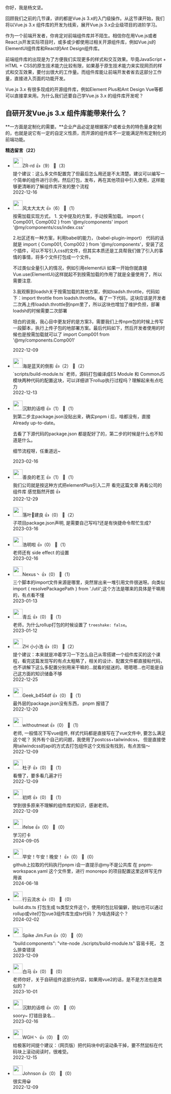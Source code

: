 你好，我是杨文坚。

回顾我们之前的几节课，讲的都是Vue.js 3.x的入门级操作。从这节课开始，我们将以Vue.js 3.x 组件库的开发为线索，展开Vue.js 3.x企业级项目的进阶学习。

作为一个前端开发者，你肯定对前端组件库并不陌生。相信你在用Vue.js或者React.js开发实际项目时，或多或少都使用过相关开源组件库，例如Vue.js的ElementUI组件库和React的Ant Design组件库。

前端组件库的出现是为了方便我们实现更多的样式和交互效果。毕竟JavaScript + HTML + CSS的原生技术能力比较有限，如果基于原生技术能力来实现网页的样式和交互效果，要付出很大的工作量。而组件库能让前端开发者省去这部分工作量，直接进入页面的功能开发。

Vue.js 3.x 有很多现成的开源组件库，例如Element Plus和Ant Design Vue等都可以直接拿来用。为什么我们还要自己学Vue.js 3.x 的组件库开发呢？

## 自研开发Vue.js 3.x 组件库能带来什么？

**一方面是定制化的需要。**企业产品必定是根据客户或者业务的特色量身定制的，也就是说它有一定的自定义性质，而开源的组件库不一定能满足所有定制化的前端功能。
<div><strong>精选留言（22）</strong></div><ul>
<li><img src="https://static001.geekbang.org/account/avatar/00/1f/ae/27/74828c37.jpg" width="30px"><span>ZR-rd</span> 👍（9） 💬（3）<div>提个建议：这么多文件配置完了但最后怎么用还是不太清楚。建议可以编写一个简单的组件进行示例，然后打包，发布，再在其他项目中引入使用，这样能够更清晰的了解组件库开发的整个流程</div>2022-12-16</li><br/><li><img src="https://thirdwx.qlogo.cn/mmopen/vi_32/dCfVz7wIUT4fM7zQO3gIwXo3BGodP5FJuCdMxobZ5dXpzBeTXiaB3icoFqj22EbIGCu1xxd1FLo9xic0a2pGnunibg/132" width="30px"><span>风太大太大</span> 👍（6） 💬（1）<div>按需加载实现方式，
1. 文中提及的方案，手动按需加载。
import { Comp001, Comp002 } from &#39;@my&#47;components&#39;
import &#39;@my&#47;components&#47;css&#47;index.css&#39;

2.社区还有一种方案，利用babel的能力，（babel-plugin-import）
代码的话就是 import { Comp001, Comp002 } from &#39;@my&#47;components&#39;，安装了这个插件，可以不写引入css的文件，但其实本质还是工具帮我们做了引入的事情的事情，将多个文件打包成一个文件。

不过类似全量引入的情况，例如引用elementUi 如果一开始你就直接Vue.use(ElementUi)这样就起不到按需加载的作用了就是全量使用了，所以需要注意.

3.我观察到loadsh关于按需加载的其他方案，例如loadsh.throttle，代码如下：import throttle from loadsh.throttle。看了一下代码，这块应该是开发者二次再上传loadsh.throttle到npm里了，所以这块也增加了维护负担，部署loadsh的时候需要二次部署

坦白的说我，我心目中更友好的是方案3，需要我们上传npm包的时候上传写一段脚本，执行上传子包的地部署方案。最后代码如下，然后开发者使用的时候也是按需加载就可以了
 import Comp001  from &#39;@my&#47;components.Comp001&#39;




</div>2022-12-09</li><br/><li><img src="https://static001.geekbang.org/account/avatar/00/23/1b/6f/ee41e363.jpg" width="30px"><span>海是蓝天的倒影</span> 👍（2） 💬（2）<div>`scripts&#47;build-module.ts`
老师，源码打包编译成ES Module 和 CommonJS 模块两种代码的配置这块，可以详细讲下rollup执行过程吗？理解起来有点吃力</div>2022-12-13</li><br/><li><img src="https://static001.geekbang.org/account/avatar/00/12/c9/96/4577c1ef.jpg" width="30px"><span>沉默的话唠</span> 👍（1） 💬（1）<div>到第二步主package.json没贴出来，确实pnpm i 后，啥都没有，直接 Already up-to-date。 

去看了下源代码的package.json 都是配好了的，第二步的时候是什么也不知道是什么。

细节流程呀，任重道远~ </div>2023-02-16</li><br/><li><img src="https://static001.geekbang.org/account/avatar/00/2d/20/9d/791d0f5e.jpg" width="30px"><span>善良的老王</span> 👍（1） 💬（1）<div>我们公司就是按这种方式把elementPlus引入二开 看完这篇文章 再看公司的组件库 感觉豁然开朗 👍</div>2022-12-29</li><br/><li><img src="https://static001.geekbang.org/account/avatar/00/12/e5/56/3bee284c.jpg" width="30px"><span>落叶🍂建良</span> 👍（0） 💬（2）<div>子项目package.json声明, 是需要自己写吗?还是有快捷命令帮忙生成?</div>2023-03-16</li><br/><li><img src="https://static001.geekbang.org/account/avatar/00/15/04/8e/e75ecc5e.jpg" width="30px"><span>浩明啦</span> 👍（0） 💬（1）<div>老师还有 side effect 的设置</div>2023-02-16</li><br/><li><img src="https://static001.geekbang.org/account/avatar/00/31/3e/1f/661ac363.jpg" width="30px"><span>Nexus丶</span> 👍（0） 💬（1）<div>三个脚本的import文件来源是哪里，突然冒出来一堆引用文件很迷呀。向类似import { resolvePackagePath } from &#39;.&#47;util&#39;;这个方法是哪来的具体是干嘛用的，有点看不懂</div>2023-01-13</li><br/><li><img src="https://static001.geekbang.org/account/avatar/00/31/05/32/791d0f5e.jpg" width="30px"><span>青丘</span> 👍（0） 💬（1）<div>老师，为什么rollup打包的时候设置了 `treeshake: false`。</div>2023-01-12</li><br/><li><img src="https://static001.geekbang.org/account/avatar/00/1b/5b/34/113c117e.jpg" width="30px"><span>ZH 小小浩</span> 👍（0） 💬（2）<div>提个建议：本来就是冲着学习一下怎么自己从零搭建一个组件库买的这个课程，看完这篇发现写的有点太粗略了，相关的设计、配置文件都直接粘代码，也不讲解下这么多配置分别用来干嘛的...就看的挺迷的。嗯嗯嗯...也可能是自己这方面的知识储备不够</div>2022-12-25</li><br/><li><img src="http://thirdwx.qlogo.cn/mmopen/vi_32/nJHZrATXphhzfqH1OydoOTOZTlj5Qe9fNqauQmsaPrATb5qsibM99lINaTSqicL8qm5vxlibA7jVf7qHcUk7S402A/132" width="30px"><span>Geek_b454df</span> 👍（0） 💬（1）<div>最外层的package.json没有东西， pnpm 报错了</div>2022-12-20</li><br/><li><img src="https://static001.geekbang.org/account/avatar/00/13/6a/e6/7f2c3702.jpg" width="30px"><span>withoutmeat</span> 👍（0） 💬（1）<div>老师, 一般情况下写vue组件, 样式代码都是直接写在了vue文件中, 要怎么满足这个呢？ 另外有个自己的问题，我使用了postcss+tailwindcss， 但是直接使用tailwindcss的api的方式去打包组件这个文档没有找到，有点苦恼～</div>2022-12-09</li><br/><li><img src="https://static001.geekbang.org/account/avatar/00/0f/f5/b6/294dafbb.jpg" width="30px"><span>杜子</span> 👍（0） 💬（1）<div>看懵了，要多看几遍才行</div>2022-12-09</li><br/><li><img src="http://thirdwx.qlogo.cn/mmopen/vi_32/rUqhSN2OVg5aHw10Hxib61nGv1SXxD6zowFl27oSm9Y6g8grRpTxCxwk7qg14a1TtmpzMTM2y810MnibBhwn75Mg/132" width="30px"><span>初烬</span> 👍（0） 💬（1）<div>学到很多原来不理解的组件库的知识，感谢老师。</div>2022-12-09</li><br/><li><img src="https://static001.geekbang.org/account/avatar/00/26/eb/d7/90391376.jpg" width="30px"><span>ifelse</span> 👍（0） 💬（0）<div>学习打卡</div>2024-09-05</li><br/><li><img src="https://static001.geekbang.org/account/avatar/00/3b/4e/39/1dda96a7.jpg" width="30px"><span>早安！午安！晚安！</span> 👍（0） 💬（0）<div>github上拉取的代码执行pnpm i会一直提示@my不是公共库 在 pnpm-workspace.yaml 这个文件里，进行 monorepo 的项目配置这里这样写无作用诶</div>2024-06-18</li><br/><li><img src="https://static001.geekbang.org/account/avatar/00/14/f8/ce/495dfc91.jpg" width="30px"><span>行云流水</span> 👍（0） 💬（0）<div>build.dts.ts 打包生成 ts类型文件这个，使用的包比较偏僻，貌似也可以通过 rollup或vite打包vue3组件库生成ts代码？ 为啥选择这个？ </div>2024-02-02</li><br/><li><img src="https://static001.geekbang.org/account/avatar/00/13/d8/e3/987c9195.jpg" width="30px"><span>Spike Jim.Fun</span> 👍（0） 💬（0）<div>&quot;build:components&quot;: &quot;vite-node .&#47;scripts&#47;build-module.ts&quot;   容易卡死， 怎么排查错误</div>2023-12-09</li><br/><li><img src="https://static001.geekbang.org/account/avatar/00/10/d6/b4/0808999d.jpg" width="30px"><span>白马</span> 👍（0） 💬（0）<div>老师你好，关于自研组件这部分内容，如果用vue2的话，是不是方法也是类似的？</div>2023-10-01</li><br/><li><img src="https://static001.geekbang.org/account/avatar/00/12/c9/96/4577c1ef.jpg" width="30px"><span>沉默的话唠</span> 👍（0） 💬（0）<div>soory~ 打错目录名...</div>2023-02-16</li><br/><li><img src="https://static001.geekbang.org/account/avatar/00/1d/56/08/bd75f114.jpg" width="30px"><span>WGH丶</span> 👍（0） 💬（0）<div>给极客时间提个建议：（网页版）把代码块中的滚动条干掉，要不然鼠标在代码块上滚动阅读时，很难受。</div>2022-12-15</li><br/><li><img src="https://static001.geekbang.org/account/avatar/00/14/3c/1c/47e5b7aa.jpg" width="30px"><span>Johnson</span> 👍（0） 💬（0）<div>很实用😀</div>2022-12-09</li><br/>
</ul>